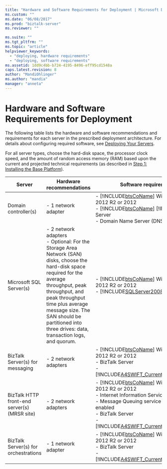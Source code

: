 ```yaml
---
title: "Hardware and Software Requirements for Deployment | Microsoft Docs"
ms.custom: ""
ms.date: "06/08/2017"
ms.prod: "biztalk-server"
ms.reviewer: ""

ms.suite: ""
ms.tgt_pltfrm: ""
ms.topic: "article"
helpviewer_keywords: 
  - "deploying, hardware requirements"
  - "deploying, software requirements"
ms.assetid: 1dd9c4bb-b724-4195-8496-eff95cd1548a
caps.latest.revision: 8
author: "MandiOhlinger"
ms.author: "mandia"
manager: "anneta"
---
```

# Hardware and Software Requirements for Deployment
The following table lists the hardware and software recommendations and requirements for each server in the prescribed deployment architecture. For details about configuring required software, see [Deploying Your Servers](../../adapters-and-accelerators/accelerator-swift/deploying-your-servers.md).  

 For all server types, choose the hard-disk space, the processor clock speed, and the amount of random access memory (RAM) based upon the current and projected technical requirements (as described in [Step 1: Installing the Base Platform](../../adapters-and-accelerators/accelerator-swift/step-1-installing-the-base-platform.md)).  


|                    Server                    |                                                                                                                                           Hardware recommendations                                                                                                                                            |                                                                                                                                                   Software requirements                                                                                                                                                    |
|----------------------------------------------|---------------------------------------------------------------------------------------------------------------------------------------------------------------------------------------------------------------------------------------------------------------------------------------------------------------|----------------------------------------------------------------------------------------------------------------------------------------------------------------------------------------------------------------------------------------------------------------------------------------------------------------------------|
|             Domain controller(s)             |                                                                                                                                             -   1 network adapter                                                                                                                                             |                                       -   [!INCLUDE[btsCoName](../../includes/btsconame-md.md)] Windows Server 2012 R2 or 2012<br />-   [!INCLUDE[btsCoName](../../includes/btsconame-md.md)] [!INCLUDE[btsAD](../../includes/btsad-md.md)] Server<br />-   Domain Name Server (DNS)                                       |
|           Microsoft SQL Server(s)            | -   2 network adapters<br />-   Optional: For the Storage Area Network (SAN) disks, choose the hard-disk space required for the average throughput, peak throughput, and peak throughput time plus average message size. The SAN should be partitioned into three drives: data, transaction logs, and quorum. |                                                                        -   [!INCLUDE[btsCoName](../../includes/btsconame-md.md)] Windows Server 2012 R2 or 2012<br />-   [!INCLUDE[SQLServer2008or2005](../../includes/sqlserver2008or2005-md.md)]                                                                         |
|       BizTalk Server(s) for messaging        |                                                                                                                                            -   2 network adapters                                                                                                                                             |                                                  -   [!INCLUDE[btsCoName](../../includes/btsconame-md.md)] Windows Server 2012 R2 or 2012<br />-   BizTalk Server<br />-   [!INCLUDE[A4SWIFT_CurrentVersion_abbrev](../../includes/a4swift-currentversion-abbrev-md.md)]                                                   |
| BizTalk HTTP front-end server(s) (MRSR site) |                                                                                                                                            -   2 network adapters                                                                                                                                             | -   [!INCLUDE[btsCoName](../../includes/btsconame-md.md)] Windows Server 2012 R2 or 2012<br />-   Internet Information Services (IIS)<br />-   Message Queuing service with routing enabled<br />-   BizTalk Server<br />-   [!INCLUDE[A4SWIFT_CurrentVersion_abbrev](../../includes/a4swift-currentversion-abbrev-md.md)] |
|     BizTalk Server(s) for orchestrations     |                                                                                                                                             -   1 network adapter                                                                                                                                             |                                                  -   [!INCLUDE[btsCoName](../../includes/btsconame-md.md)] Windows Server 2012 R2 or 2012<br />-   BizTalk Server<br />-   [!INCLUDE[A4SWIFT_CurrentVersion_abbrev](../../includes/a4swift-currentversion-abbrev-md.md)]                                                   |

